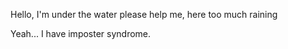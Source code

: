 Hello, I'm under the water please help me, here too much raining

Yeah... I have imposter syndrome.
